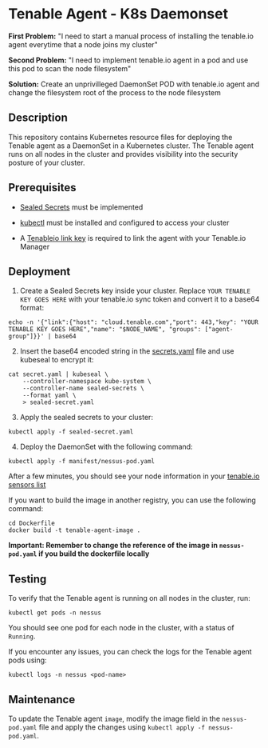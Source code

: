 # Tenable Agent - K8s Daemonset

**First Problem:** "I need to start a manual process of installing the tenable.io agent everytime that a node joins my cluster"  

**Second Problem:** "I need to implement tenable.io agent in a pod and use this pod to scan the node filesystem"

**Solution:** Create an unprivilleged DaemonSet POD with tenable.io agent and change the filesystem root of the process to the node filesystem

## Description

This repository contains Kubernetes resource files for deploying the Tenable agent as a DaemonSet in a Kubernetes cluster. The Tenable agent runs on all nodes in the cluster and provides visibility into the security posture of your cluster.

## Prerequisites

- [Sealed Secrets](https://github.com/bitnami-labs/sealed-secrets) must be implemented

- [kubectl](https://kubernetes.io/docs/reference/kubectl/) must be installed and configured to access your cluster
- A [Tenableio link key](https://cloud.tenable.com/tio/app.html#/settings/sensors/agents/agents-list/add) is required to link the agent with your Tenable.io Manager

## Deployment


1. Create a Sealed Secrets key inside your cluster. Replace `YOUR TENABLE KEY GOES HERE` with your tenable.io sync token and convert it to a base64 format:


```
echo -n '{"link":{"host": "cloud.tenable.com","port": 443,"key": "YOUR TENABLE KEY GOES HERE","name": "$NODE_NAME", "groups": ["agent-group"]}}' | base64
```

2. Insert the base64 encoded string in the [secrets.yaml](https://github.com/RocketChat/tenable-agent-kubernetes-daemonset/blob/main/secrets.yaml) file and use kubeseal to encrypt it:

```
cat secret.yaml | kubeseal \
    --controller-namespace kube-system \
    --controller-name sealed-secrets \
    --format yaml \
    > sealed-secret.yaml
```

3. Apply the sealed secrets to your cluster:


```
kubectl apply -f sealed-secret.yaml
```

4. Deploy the DaemonSet with the following command:


```
kubectl apply -f manifest/nessus-pod.yaml
```

After a few minutes, you should see your node information in your [tenable.io sensors list](https://cloud.tenable.com/tio/app.html#/settings/sensors/agents/agents-list)


If you want to build the image in another registry, you can use the following command:

```
cd Dockerfile
docker build -t tenable-agent-image . 
```

**Important: Remember to change the reference of the image in `nessus-pod.yaml` if you build the dockerfile locally**

## Testing

To verify that the Tenable agent is running on all nodes in the cluster, run:


```
kubectl get pods -n nessus
```

You should see one pod for each node in the cluster, with a status of `Running`.

If you encounter any issues, you can check the logs for the Tenable agent pods using:

```
kubectl logs -n nessus <pod-name>
```

## Maintenance

To update the Tenable agent `image`, modify the image field in the `nessus-pod.yaml` file and apply the changes using `kubectl apply -f nessus-pod.yaml`.